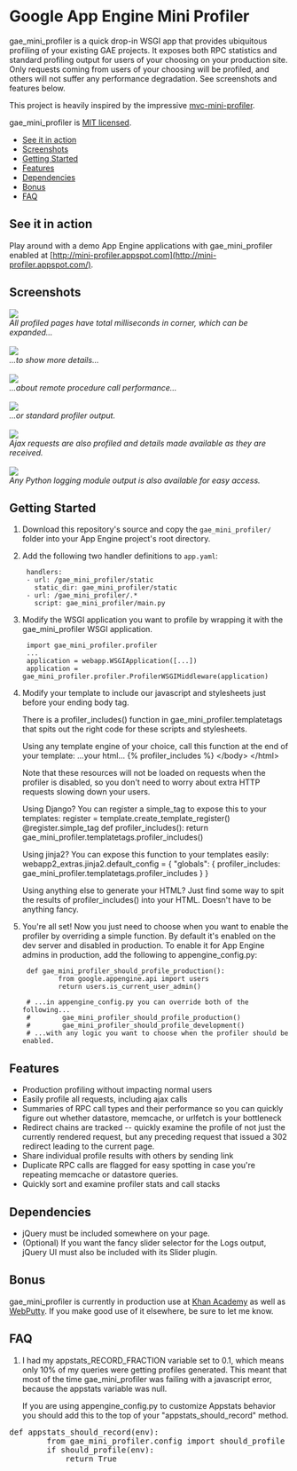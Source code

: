 # Google App Engine Mini Profiler

gae_mini_profiler is a quick drop-in WSGI app that provides ubiquitous profiling of your existing GAE projects. It exposes both RPC statistics and standard profiling output for users of your choosing on your production site. Only requests coming from users of your choosing will be profiled, and others will not suffer any performance degradation. See screenshots and features below.

This project is heavily inspired by the impressive [mvc-mini-profiler](http://miniprofiler.com/).

gae_mini_profiler is [MIT licensed](http://en.wikipedia.org/wiki/MIT_License).

* <a href="#demo">See it in action</a>
* <a href="#screens">Screenshots</a>
* <a href="#start">Getting Started</a>
* <a href="#features">Features</a>
* <a href="#dependencies">Dependencies</a>
* <a href="#bonus">Bonus</a>
* <a href="#faq">FAQ</a>

## <a name="demo">See it in action</a>

Play around with a demo App Engine applications with gae_mini_profiler enabled at [http://mini-profiler.appspot.com](http://mini-profiler.appspot.com/).

## <a name="screens">Screenshots</a>

<img src="http://gae-mini-profiler.appspot.com/images/gae-mini-profiler/corner.png"/><br/><em>All profiled pages have total milliseconds in corner, which can be expanded...</em><br/><br/>
<img src="http://gae-mini-profiler.appspot.com/images/gae-mini-profiler/expanded.png"/><br/><em>...to show more details...</em><br/><br/>
<img src="http://gae-mini-profiler.appspot.com/images/gae-mini-profiler/rpc.png"/><br/><em>...about remote procedure call performance...</em><br/><br/>
<img src="http://gae-mini-profiler.appspot.com/images/gae-mini-profiler/profile.png"/><br/><em>...or standard profiler output.</em><br/><br/>
<img src="http://gae-mini-profiler.appspot.com/images/gae-mini-profiler/ajax-corner.png?test"/><br/><em>Ajax requests are also profiled and details made available as they are received.</em><br/><br/>
<img src="http://i.imgur.com/SG0dp.png"/><br/><em>Any Python logging module output is also available for easy access.</em>

## <a name="start">Getting Started</a>

1. Download this repository's source and copy the `gae_mini_profiler/` folder into your App Engine project's root directory.

2. Add the following two handler definitions to `app.yaml`:

        handlers:
        - url: /gae_mini_profiler/static
          static_dir: gae_mini_profiler/static
        - url: /gae_mini_profiler/.*
          script: gae_mini_profiler/main.py

3. Modify the WSGI application you want to profile by wrapping it with the gae_mini_profiler WSGI application.

        import gae_mini_profiler.profiler
        ...
        application = webapp.WSGIApplication([...])
        application = gae_mini_profiler.profiler.ProfilerWSGIMiddleware(application)

4. Modify your template to include our javascript and stylesheets just before your ending body tag.

    There is a profiler_includes() function in gae_mini_profiler.templatetags that spits out the right code for these scripts and stylesheets.
    
    Using any template engine of your choice, call this function at the end of your template:
                ...your html...
                {% profiler_includes %}
            &lt;/body&gt;
        &lt;/html&gt;

    Note that these resources will not be loaded on requests when the profiler is disabled, so you don't need to worry about extra HTTP requests slowing down your users.

    Using Django?
        You can register a simple_tag to expose this to your templates:
            register = template.create_template_register()
            @register.simple_tag
            def profiler_includes():
                return gae_mini_profiler.templatetags.profiler_includes()
                
    Using jinja2?
        You can expose this function to your templates easily:
            webapp2_extras.jinja2.default_config = {
                "globals": {
                    profiler_includes: gae_mini_profiler.templatetags.profiler_includes
                }
            }
            
    Using anything else to generate your HTML?
        Just find some way to spit the results of profiler_includes() into your HTML. Doesn't have to be anything fancy.

5. You're all set! Now you just need to choose when you want to enable the profiler by overriding a simple function. By default it's enabled on the dev server and disabled in production. To enable it for App Engine admins in production, add the following to appengine_config.py:

        def gae_mini_profiler_should_profile_production():
                from google.appengine.api import users
                return users.is_current_user_admin()
                
        # ...in appengine_config.py you can override both of the following...
        #        gae_mini_profiler_should_profile_production()
        #        gae_mini_profiler_should_profile_development()
        # ...with any logic you want to choose when the profiler should be enabled.


## <a name="features">Features</a>

* Production profiling without impacting normal users
* Easily profile all requests, including ajax calls
* Summaries of RPC call types and their performance so you can quickly figure out whether datastore, memcache, or urlfetch is your bottleneck
* Redirect chains are tracked -- quickly examine the profile of not just the currently rendered request, but any preceding request that issued a 302 redirect leading to the current page.
* Share individual profile results with others by sending link
* Duplicate RPC calls are flagged for easy spotting in case you're repeating memcache or datastore queries.
* Quickly sort and examine profiler stats and call stacks

## <a name="dependencies">Dependencies</a>

* jQuery must be included somewhere on your page.
* (Optional) If you want the fancy slider selector for the Logs output, jQuery UI must also be included with its Slider plugin.

## <a name="bonus">Bonus</a>

gae_mini_profiler is currently in production use at [Khan Academy](http://khanacademy.org) as well as [WebPutty](http://www.webputty.net). If you make good use of it elsewhere, be sure to let me know.

## <a name="faq">FAQ</a>

1. I had my appstats_RECORD_FRACTION variable set to 0.1, which means only 10% of my queries were getting profiles generated.  This meant that most of the time gae_mini_profiler was failing with a javascript error, because the appstats variable was null.

    If you are using appengine_config.py to customize Appstats behavior you should add this to the top of your "appstats_should_record" method.
<pre>def appstats_should_record(env):
        from gae_mini_profiler.config import should_profile
        if should_profile(env):
            return True
</pre>
